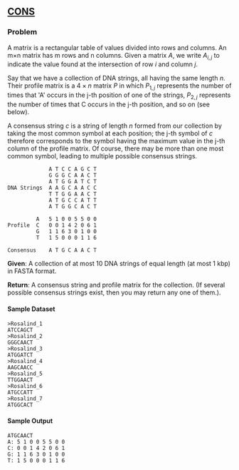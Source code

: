 ## [CONS](https://rosalind.info/problems/cons/)

### Problem

A matrix is a rectangular table of values divided into rows and columns. An m×n matrix has m rows and n columns. Given a matrix $A$, we write $A_{i,j}$ to indicate the value found at the intersection of row $i$ and column $j$.

Say that we have a collection of DNA strings, all having the same length $n$. Their profile matrix is a $4 \times n$ matrix $P$ in which $P_{1,j}$ represents the number of times that 'A' occurs in the j-th position of one of the strings, $P_{2,j}$ represents the number of times that C occurs in the j-th position, and so on (see below).

A consensus string $c$ is a string of length $n$ formed from our collection by taking the most common symbol at each position; the j-th symbol of $c$ therefore corresponds to the symbol having the maximum value in the j-th column of the profile matrix. Of course, there may be more than one most common symbol, leading to multiple possible consensus strings.

```
             A T C C A G C T
             G G G C A A C T
             A T G G A T C T
DNA Strings  A A G C A A C C
             T T G G A A C T
             A T G C C A T T
             A T G G C A C T

         A   5 1 0 0 5 5 0 0
Profile  C   0 0 1 4 2 0 6 1
         G   1 1 6 3 0 1 0 0
         T   1 5 0 0 0 1 1 6

Consensus    A T G C A A C T
```

**Given**: A collection of at most 10 DNA strings of equal length (at most 1 kbp) in FASTA format.

**Return**: A consensus string and profile matrix for the collection. (If several possible consensus strings exist, then you may return any one of them.).

#### Sample Dataset

```
>Rosalind_1
ATCCAGCT
>Rosalind_2
GGGCAACT
>Rosalind_3
ATGGATCT
>Rosalind_4
AAGCAACC
>Rosalind_5
TTGGAACT
>Rosalind_6
ATGCCATT
>Rosalind_7
ATGGCACT
```

#### Sample Output

```
ATGCAACT
A: 5 1 0 0 5 5 0 0
C: 0 0 1 4 2 0 6 1
G: 1 1 6 3 0 1 0 0
T: 1 5 0 0 0 1 1 6
```
